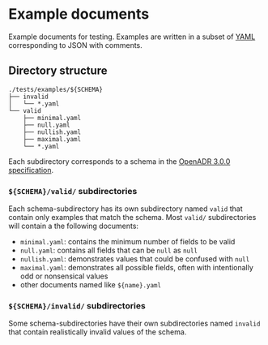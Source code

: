 # Example documents

Example documents for testing. Examples are written in a subset of [YAML][yaml] corresponding to JSON with comments.

## Directory structure

```
./tests/examples/${SCHEMA}
├── invalid
│   └── *.yaml
└── valid
    ├── minimal.yaml
    ├── null.yaml
    ├── nullish.yaml
    ├── maximal.yaml
    └── *.yaml
```

Each subdirectory corresponds to a schema in the [OpenADR 3.0.0 specification][spec].

### `${SCHEMA}/valid/` subdirectories

Each schema-subdirectory has its own subdirectory named `valid` that contain only examples that match the schema.
Most `valid/` subdirectories will contain a the following documents:

- `minimal.yaml`: contains the minimum number of fields to be valid
- `null.yaml`: contains all fields that can be `null` as `null`
- `nullish.yaml`: demonstrates values that could be confused with `null`
- `maximal.yaml`: demonstrates all possible fields, often with intentionally odd or nonsensical values
- other documents named like `${name}.yaml`

### `${SCHEMA}/invalid/` subdirectories

Some schema-subdirectories have their own subdirectories named `invalid` that contain realistically invalid values of the schema.

[spec]: ../../spec/1_oadr3.0.0.yaml#/components/schemas
[yaml]: https://yaml.org/
